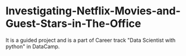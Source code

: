 # Investigating-Netflix-Movies-and-Guest-Stars-in-The-Office

It is a guided project and is a part of Career track "Data Scientist with python" in DataCamp. 
